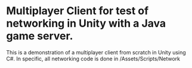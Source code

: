 # Multiplayer Client for test of networking in Unity with a Java game server.

This is a demonstration of a multiplayer client from scratch in Unity using C#.
In specific, all networking code is done in /Assets/Scripts/Network
